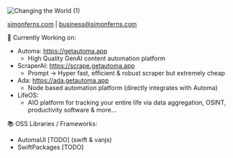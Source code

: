 ![Changing the World (1)](https://github.com/user-attachments/assets/223f9644-18eb-4b3d-a9c4-ccbc8d05b3f0)

[simonferns.com](https://simonferns.com) | [business@simonferns.com](mailto:business@simonferns.com)
</br>

🚧 Currently Working on:
- Automa:  https://getautoma.app
  - High Quality GenAI content automation platform
- ScraperAI: https://scrape.getautoma.app
  - Prompt -> Hyper fast, efficient & robust scraper but extremely cheap
- Ada: https://ada.getautoma.app
  - Node based automation platform (directly integrates with Automa)
- LifeOS:
  - AIO platform for tracking your entire life via data aggregation, OSINT, productivity software & more...
 
📚 OSS Libraries / Frameworks:
- AutomaUI [TODO] (swift & vanjs)
- SwiftPackages [TODO]
